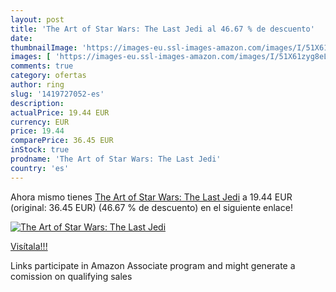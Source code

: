 ```yaml
---
layout: post
title: 'The Art of Star Wars: The Last Jedi al 46.67 % de descuento'
date: 
thumbnailImage: 'https://images-eu.ssl-images-amazon.com/images/I/51X61zyg8eL._SL200_.jpg'
images: [ 'https://images-eu.ssl-images-amazon.com/images/I/51X61zyg8eL._SL200_.jpg' ]
comments: true
category: ofertas
author: ring
slug: '1419727052-es'
description:
actualPrice: 19.44 EUR
currency: EUR
price: 19.44
comparePrice: 36.45 EUR
inStock: true
prodname: 'The Art of Star Wars: The Last Jedi'
country: 'es'
---
```


Ahora mismo tienes [The Art of Star Wars: The Last Jedi](https://www.amazon.es/dp/1419727052/?tag=tolees-21) a 19.44 EUR (original: 36.45 EUR) (46.67 %  de descuento) en el siguiente enlace!

[![The Art of Star Wars: The Last Jedi](https://images-eu.ssl-images-amazon.com/images/I/51X61zyg8eL._SL200_.jpg)](https://www.amazon.es/dp/1419727052/?tag=tolees-21)

[Visítala!!!](https://www.amazon.es/dp/1419727052/?tag=tolees-21)

Links participate in Amazon Associate program and might generate a comission on qualifying sales
